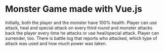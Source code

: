 # Monster Game made with Vue.js
 Initially, both the player and the monster have 100% health. 
 Player can use attack, heal and special attack on every third round and monster attacks back the player every time he attacks or use heal/special attack.
 Player can surrender, too. 
 There is battle log that reports who attacked, which type of attack was used and how much power was taken.
